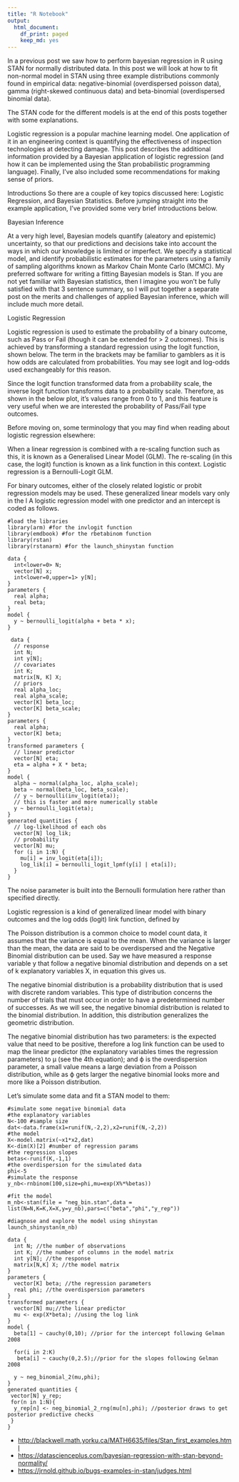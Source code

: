 ```yaml
---
title: "R Notebook"
output:
  html_document:
    df_print: paged
    keep_md: yes
---
```


In a previous post we saw how to perform bayesian regression in R using STAN for normally distributed data. In this post we will look at how to fit non-normal model in STAN using three example distributions commonly found in empirical data: negative-binomial (overdispersed poisson data), gamma (right-skewed continuous data) and beta-binomial (overdispersed binomial data).

The STAN code for the different models is at the end of this posts together with some explanations.

Logistic regression is a popular machine learning model. One application of it in an engineering context is quantifying the effectiveness of inspection technologies at detecting damage. This post describes the additional information provided by a Bayesian application of logistic regression (and how it can be implemented using the Stan probabilistic programming language). Finally, I’ve also included some recommendations for making sense of priors.

Introductions
So there are a couple of key topics discussed here: Logistic Regression, and Bayesian Statistics. Before jumping straight into the example application, I’ve provided some very brief introductions below.

Bayesian Inference

At a very high level, Bayesian models quantify (aleatory and epistemic) uncertainty, so that our predictions and decisions take into account the ways in which our knowledge is limited or imperfect. We specify a statistical model, and identify probabilistic estimates for the parameters using a family of sampling algorithms known as Markov Chain Monte Carlo (MCMC). My preferred software for writing a fitting Bayesian models is Stan. If you are not yet familiar with Bayesian statistics, then I imagine you won’t be fully satisfied with that 3 sentence summary, so I will put together a separate post on the merits and challenges of applied Bayesian inference, which will include much more detail.

Logistic Regression

Logistic regression is used to estimate the probability of a binary outcome, such as Pass or Fail (though it can be extended for > 2 outcomes). This is achieved by transforming a standard regression using the logit function, shown below. The term in the brackets may be familiar to gamblers as it is how odds are calculated from probabilities. You may see logit and log-odds used exchangeably for this reason.


Since the logit function transformed data from a probability scale, the inverse logit function transforms data to a probability scale. Therefore, as shown in the below plot, it’s values range from 0 to 1, and this feature is very useful when we are interested the probability of Pass/Fail type outcomes.

Before moving on, some terminology that you may find when reading about logistic regression elsewhere:

When a linear regression is combined with a re-scaling function such as this, it is known as a Generalised Linear Model (GLM).
The re-scaling (in this case, the logit) function is known as a link function in this context.
Logistic regression is a Bernoulli-Logit GLM.




For binary outcomes, either of the closely related logistic or probit regression models may be used. These generalized linear models vary only in the l
A logistic regression model with one predictor and an intercept is coded as follows.


```
#load the libraries
library(arm) #for the invlogit function
library(emdbook) #for the rbetabinom function
library(rstan)
library(rstanarm) #for the launch_shinystan function

```

```
data {
  int<lower=0> N;
  vector[N] x;
  int<lower=0,upper=1> y[N];
}
parameters {
  real alpha;
  real beta;
}
model {
  y ~ bernoulli_logit(alpha + beta * x);
}
```
```
 data {
  // response
  int N;
  int y[N];
  // covariates
  int K;
  matrix[N, K] X;
  // priors
  real alpha_loc;
  real alpha_scale;
  vector[K] beta_loc;
  vector[K] beta_scale;
}
parameters {
  real alpha;
  vector[K] beta;
}
transformed parameters {
  // linear predictor
  vector[N] eta;
  eta = alpha + X * beta;
}
model {
  alpha ~ normal(alpha_loc, alpha_scale);
  beta ~ normal(beta_loc, beta_scale);
  // y ~ bernoulli(inv_logit(eta));
  // this is faster and more numerically stable
  y ~ bernoulli_logit(eta);
}
generated quantities {
  // log-likelihood of each obs
  vector[N] log_lik;
  // probability
  vector[N] mu;
  for (i in 1:N) {
    mu[i] = inv_logit(eta[i]);
    log_lik[i] = bernoulli_logit_lpmf(y[i] | eta[i]);
  }
}
```


The noise parameter is built into the Bernoulli formulation here rather than specified directly.

Logistic regression is a kind of generalized linear model with binary outcomes and the log odds (logit) link function, defined by






The Poisson distribution is a common choice to model count data, it assumes that the variance is equal to the mean. When the variance is larger than the mean, the data are said to be overdispersed and the Negative Binomial distribution can be used. Say we have measured a response variable y that follow a negative binomial distribution and depends on a set of k explanatory variables X, in equation this gives us.

The negative binomial distribution is a probability distribution that is used with discrete random variables. This type of distribution concerns the number of trials that must occur in order to have a predetermined number of successes.  As we will see, the negative binomial distribution is related to the binomial distribution.  In addition, this distribution generalizes the geometric distribution.

The negative binomial distribution has two parameters: 
is the expected value that need to be positive, therefore a log link function can be used to map the linear predictor (the explanatory variables times the regression parameters) to μ (see the 4th equation); and ϕ is the overdispersion parameter, a small value means a large deviation from a Poisson distribution, while as ϕ gets larger the negative binomial looks more and more like a Poisson distribution.

Let’s simulate some data and fit a STAN model to them:

```
#simulate some negative binomial data
#the explanatory variables
N<-100 #sample size
dat<-data.frame(x1=runif(N,-2,2),x2=runif(N,-2,2))
#the model
X<-model.matrix(~x1*x2,dat)
K<-dim(X)[2] #number of regression params
#the regression slopes
betas<-runif(K,-1,1)
#the overdispersion for the simulated data
phi<-5
#simulate the response
y_nb<-rnbinom(100,size=phi,mu=exp(X%*%betas))

#fit the model
m_nb<-stan(file = "neg_bin.stan",data = list(N=N,K=K,X=X,y=y_nb),pars=c("beta","phi","y_rep"))

#diagnose and explore the model using shinystan
launch_shinystan(m_nb)
```



```
data {
  int N; //the number of observations
  int K; //the number of columns in the model matrix
  int y[N]; //the response
  matrix[N,K] X; //the model matrix
}
parameters {
  vector[K] beta; //the regression parameters
  real phi; //the overdispersion parameters
}
transformed parameters {
  vector[N] mu;//the linear predictor
  mu <- exp(X*beta); //using the log link 
}
model {  
  beta[1] ~ cauchy(0,10); //prior for the intercept following Gelman 2008

  for(i in 2:K)
   beta[i] ~ cauchy(0,2.5);//prior for the slopes following Gelman 2008
  
  y ~ neg_binomial_2(mu,phi);
}
generated quantities {
 vector[N] y_rep;
 for(n in 1:N){
  y_rep[n] <- neg_binomial_2_rng(mu[n],phi); //posterior draws to get posterior predictive checks
 }
}

```


+ http://blackwell.math.yorku.ca/MATH6635/files/Stan_first_examples.html
+ https://datascienceplus.com/bayesian-regression-with-stan-beyond-normality/
+ https://jrnold.github.io/bugs-examples-in-stan/judges.html
